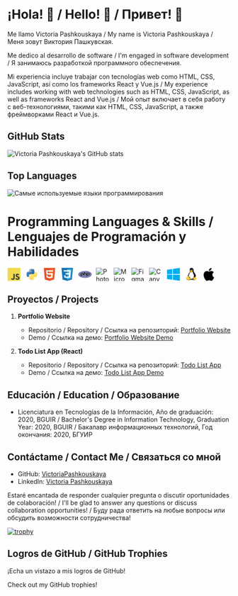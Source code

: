 # ¡Hola! 👋 / Hello! 👋 / Привет! 👋

Me llamo Victoria Pashkouskaya / My name is Victoria Pashkouskaya / Меня зовут Виктория Пашкувская. 

Me dedico al desarrollo de software / I'm engaged in software development / Я занимаюсь разработкой программного обеспечения. 

Mi experiencia incluye trabajar con tecnologías web como HTML, CSS, JavaScript, así como los frameworks React y Vue.js / My experience includes working with web technologies such as HTML, CSS, JavaScript, as well as frameworks React and Vue.js / Мой опыт включает в себя работу с веб-технологиями, такими как HTML, CSS, JavaScript, а также фреймворками React и Vue.js.

## GitHub Stats
![Victoria Pashkouskaya's GitHub stats](https://github-readme-stats.vercel.app/api?username=VictoriaPashkouskaya&show_icons=true&theme=radical&bg_color=000000&text_color=DC143C)

## Top Languages

![Самые используемые языки программирования](https://github-readme-stats.vercel.app/api/top-langs/?username=VictoriaPashkouskaya&layout=compact&bg_color=000000&text_color=DC143C)


<!DOCTYPE html>
<html lang="en">
<head>
    <meta charset="UTF-8">
    <meta name="viewport" content="width=device-width, initial-scale=1.0">
    <link rel="stylesheet" type='text/css' href="https://cdn.jsdelivr.net/gh/devicons/devicon@latest/devicon.min.css" />
    <style>
        .skills-container {
            display: flex;
            align-items: center;
            flex-wrap: wrap; /* Разрешает перенос строк, если навыков слишком много */
        }
        .skill-icon {
            margin-right: 10px;
            width: 30px; /* Измените размер иконок по вашему усмотрению */
            height: 30px;
        }
    </style>
</head>
<body>
    <h1>Programming Languages & Skills / Lenguajes de Programación y Habilidades</h1>
    <div class="skills-container">
        <!-- Языки программирования -->
        <img class="skill-icon" src="https://raw.githubusercontent.com/devicons/devicon/master/icons/javascript/javascript-original.svg" alt="JavaScript">
        <img class="skill-icon" src="https://raw.githubusercontent.com/devicons/devicon/master/icons/python/python-original.svg" alt="Python">
        <img class="skill-icon" src="https://raw.githubusercontent.com/devicons/devicon/master/icons/html5/html5-original.svg" alt="HTML5">
        <img class="skill-icon" src="https://raw.githubusercontent.com/devicons/devicon/master/icons/css3/css3-original.svg" alt="CSS3">
        <img class="skill-icon" src="https://raw.githubusercontent.com/devicons/devicon/master/icons/php/php-original.svg" alt="PHP">
        <!-- Графические редакторы -->
        <img class="skill-icon" src="https://upload.wikimedia.org/wikipedia/commons/9/92/Adobe_Photoshop_Logotype_CC_%282013%29.svg" alt="Photoshop">
        <!-- Офисные приложения -->
        <img class="skill-icon" src="https://upload.wikimedia.org/wikipedia/commons/8/84/Microsoft_Office_2013-2019_logo.svg" alt="Microsoft Office">
        <!-- Дизайн -->
        <img class="skill-icon" src="https://upload.wikimedia.org/wikipedia/commons/3/33/Figma-logo.svg" alt="Figma">
        <img class="skill-icon" src="https://upload.wikimedia.org/wikipedia/commons/1/1d/Canva_logo.svg" alt="Canva">
        <!-- Операционные системы -->
        <img class="skill-icon" src="https://raw.githubusercontent.com/devicons/devicon/master/icons/windows8/windows8-original.svg" alt="Windows">
        <img class="skill-icon" src="https://raw.githubusercontent.com/devicons/devicon/master/icons/linux/linux-original.svg" alt="Linux">
        <img class="skill-icon" src="https://raw.githubusercontent.com/devicons/devicon/master/icons/apple/apple-original.svg" alt="MacOS">
    </div>
</body>
</html>



## Proyectos / Projects

1. **Portfolio Website**
   - Repositorio / Repository / Ссылка на репозиторий: [Portfolio Website](https://github.com/VictoriaPashkouskaya/portfolio)
   - Demo / Ссылка на демо: [Portfolio Website Demo](https://victoriapashkouskaya.github.io/portfolio/)

2. **Todo List App (React)**
   - Repositorio / Repository / Ссылка на репозиторий: [Todo List App](https://github.com/VictoriaPashkouskaya/todo-list-react)
   - Demo / Ссылка на демо: [Todo List App Demo](https://victoriapashkouskaya.github.io/todo-list-react/)

## Educación / Education / Образование

- Licenciatura en Tecnologías de la Información, Año de graduación: 2020, BGUIR / Bachelor's Degree in Information Technology, Graduation Year: 2020, BGUIR / Бакалавр информационных технологий, Год окончания: 2020, БГУИР

## Contáctame / Contact Me / Связаться со мной

- GitHub: [VictoriaPashkouskaya](https://github.com/VictoriaPashkouskaya)
- LinkedIn: [Victoria Pashkouskaya](https://www.linkedin.com/in/victoria-pashkouskaya/)

Estaré encantada de responder cualquier pregunta o discutir oportunidades de colaboración! / I'll be glad to answer any questions or discuss collaboration opportunities! / Буду рада ответить на любые вопросы или обсудить возможности сотрудничества!

[![trophy](https://github-profile-trophy.vercel.app/?username=VictoriaPashkouskaya)](https://github.com/ryo-ma/github-profile-trophy)


## Logros de GitHub / GitHub Trophies

¡Echa un vistazo a mis logros de GitHub!

Check out my GitHub trophies!


